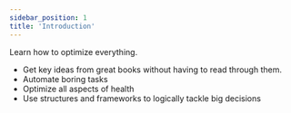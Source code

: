 ```yaml
---
sidebar_position: 1
title: 'Introduction'
---
```


Learn how to optimize everything.

- Get key ideas from great books without having to read through them.
- Automate boring tasks
- Optimize all aspects of health
- Use structures and frameworks to logically tackle big decisions
